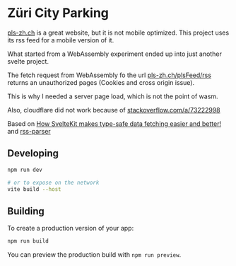 # Züri City Parking

[pls-zh.ch](https://www.pls-zh.ch/) is a great website, but it is not mobile optimized. This project uses its rss feed for a mobile version of it.

What started from a WebAssembly experiment ended up into just another svelte project.

The fetch request from WebAssembly fo the url [pls-zh.ch/plsFeed/rss](pls-zh.ch/plsFeed/rss) returns an unauthorized pages (Cookies and cross origin issue).

This is why I needed a server page load, which is not the point of wasm.

Also, cloudflare did not work because of [stackoverflow.com/a/73222998](stackoverflow.com/a/73222998)


Based on [How SvelteKit makes type-safe data fetching easier and better!](https://dev.to/asheeshh/how-sveltekit-makes-type-safe-data-fetching-easier-and-better-1g7k)
and [rss-parser](https://www.npmjs.com/package/rss-parser)

## Developing

```bash
npm run dev

# or to expose on the network
vite build --host
```

## Building

To create a production version of your app:

```bash
npm run build
```

You can preview the production build with `npm run preview`.
